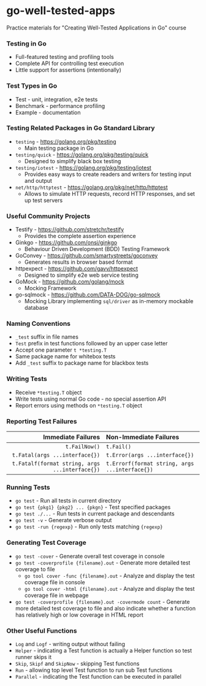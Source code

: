 # go-well-tested-apps
Practice materials for "Creating Well-Tested Applications in Go" course

### Testing in Go
* Full-featured testing and profiling tools
* Complete API for controlling test execution
* Little support for assertions (intentionally)

### Test Types in Go
* Test - unit, integration, e2e tests
* Benchmark - performance profiling
* Example - documentation

### Testing Related Packages in Go Standard Library
* `testing` - https://golang.org/pkg/testing
  * Main testing package in Go
* `testing/quick` - https://golang.org/pkg/testing/quick
  * Designed to simplify black box testing
* `testing/iotest` - https://golang.org/pkg/testing/iotest
  * Provides easy ways to create readers and writers for testing input and output
* `net/http/httptest` - https://golang.org/pkg/net/http/httptest
  * Allows to simulate HTTP requests, record HTTP responses, and set up test servers

### Useful Community Projects
* Testify - https://github.com/stretchr/testify
  * Provides the complete assertion experience
* Ginkgo - https://github.com/onsi/ginkgo
  * Behaviour Driven Development (BDD) Testing Framework
* GoConvey - https://github.com/smartystreets/goconvey
  * Generates results in browser based format
* httpexpect - https://github.com/gavv/httpexpect
  * Designed to simplify e2e web service testing
* GoMock - https://github.com/golang/mock
  * Mocking Framework
* go-sqlmock - https://github.com/DATA-DOG/go-sqlmock
  * Mocking Library implementing `sql/driver` as in-memory mockable database

### Naming Conventions
* `_test` suffix in file names
* `Test` prefix in test functions followed by an upper case letter
* Accept one parameter `t *testing.T`
* Same package name for whitebox tests
* Add `_test` suffix to package name for blackbox tests

### Writing Tests
* Receive `*testing.T` object
* Write tests using normal Go code - no special assertion API
* Report errors using methods on `*testing.T` object

### Reporting Test Failures
|Immediate Failures|Non-Immediate Failures|
|---:|:---|
|`t.FailNow()`|`t.Fail()`|
|`t.Fatal(args ...interface{})`|`t.Error(args ...interface{})`|
|`t.Fatalf(format string, args ...interface{})`|`t.Errorf(format string, args ...interface{})`|

### Running Tests
* `go test` - Run all tests in current directory
* `go test {pkg1} {pkg2} ... {pkgn}` - Test specified packages
* `go test ./...` - Run tests in current package and descendants
* `go test -v` - Generate verbose output
* `go test -run {regexp}` - Run only tests matching `{regexp}`

### Generating Test Coverage
* `go test -cover` - Generate overall test coverage in console
* `go test -coverprofile {filename}.out` - Generate more detailed test coverage to file
  * `go tool cover -func {filename}.out` - Analyze and display the test coverage file in console
  * `go tool cover -html {filename}.out` - Analyze and display the test coverage file in webpage
* `go test -coverprofile {filename}.out -covermode count` - Generate more detailed test coverage to file and also indicate whether a function has relatively high or low coverage in HTML report

### Other Useful Functions
* `Log` and `Logf` - writing output without failing
* `Helper` - indicating a Test function is actually a Helper function so test runner skips it
* `Skip`, `Skipf` and `SkipNow` - skipping Test functions
* `Run` - allowing top level Test function to run sub Test functions
* `Parallel` - indicating the Test function can be executed in parallel
